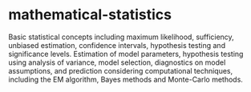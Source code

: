 # mathematical-statistics
Basic statistical concepts including maximum likelihood, sufficiency, unbiased estimation, confidence intervals, hypothesis testing and significance levels. Estimation of model parameters, hypothesis testing using analysis of variance, model selection, diagnostics on model assumptions, and prediction considering computational techniques, including the EM algorithm, Bayes methods and Monte-Carlo methods.
